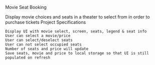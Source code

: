 Movie Seat Booking

Display movie choices and seats in a theater to select from in order to purchase tickets
Project Specifications

    Display UI with movie select, screen, seats, legend & seat info
    User can select a movie/price
    User can select/deselect seats
    User can not select occupied seats
    Number of seats and price will update
    Save seats, movie and price to local storage so that UI is still populated on refresh
